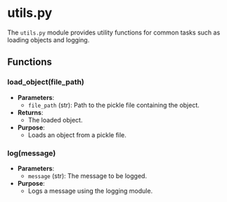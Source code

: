 # utils.py

The `utils.py` module provides utility functions for common tasks such as loading objects and logging.

## Functions

### load_object(file_path)
- **Parameters**:
    - `file_path` (str): Path to the pickle file containing the object.
- **Returns**:
    - The loaded object.
- **Purpose**:
    - Loads an object from a pickle file.

### log(message)
- **Parameters**:
    - `message` (str): The message to be logged.
- **Purpose**:
    - Logs a message using the logging module.

